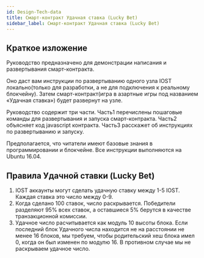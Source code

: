 ```yaml
---
id: Design-Tech-data
title: Смарт-контракт Удачная ставка (Lucky Bet)
sidebar_label: Смарт-контракт Удачная ставка (Lucky Bet)
---
```


## Краткое изложение

Руководство предназначено для демонстрации написания и развертывания смарт-контракта.

Оно даст вам инструкции по развертыванию одного узла IOST локально(только для разработки, а не для подключения к реальному блокчейну). Затем смарт-контракт(игра в азартные игры под названием «Удачная ставка») будет развернут на узле.

Руководство содержит три части. Часть1 перечислены пошаговые команды для развертывания и запуска смарт-контракта. Часть2 объясняет код javascript контракта. Часть3 расскажет об инструкциях по развертыванию и запуску.

Предполагается, что читатели имеют базовые знания в программировании и блокчейне.
Все инструкции выполняются на Ubuntu 16.04.  

## Правила Удачной ставки (Lucky Bet)

1. IOST аккаунты могут сделать удачную ставку между 1-5 IOST. Каждая ставка это число между 0-9.
2. Когда сделано 100 ставок, число раскрывается. Победители разделяют 95% всех ставок, а оставшиеся 5% берутся в качестве транзакционной комиссии.
3. Удачное число расчитывается как модуль 10 высоты блока. Если последний блок Удачного числа находится не на расстоянии не менее 16 блоков, мы требуем, чтобы родительский хеш блока имел 0, когда он был изменен по модулю 16. В противном случае мы не раскрываем удачное число.
